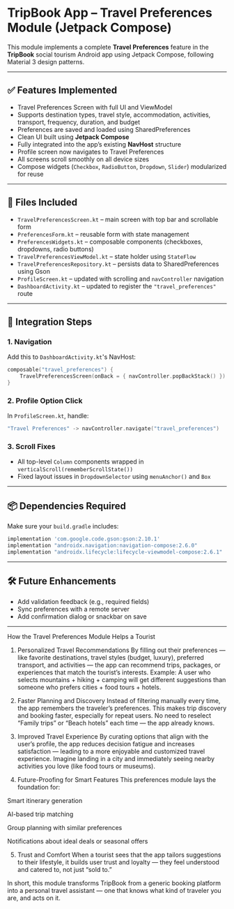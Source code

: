 # TripBook App – Travel Preferences Module (Jetpack Compose)

This module implements a complete **Travel Preferences** feature in the **TripBook** social tourism Android app using Jetpack Compose, following Material 3 design patterns.

---

## ✅ Features Implemented

- Travel Preferences Screen with full UI and ViewModel
- Supports destination types, travel style, accommodation, activities, transport, frequency, duration, and budget
- Preferences are saved and loaded using SharedPreferences
- Clean UI built using **Jetpack Compose**
- Fully integrated into the app’s existing **NavHost** structure
- Profile screen now navigates to Travel Preferences
- All screens scroll smoothly on all device sizes
- Compose widgets (`Checkbox`, `RadioButton`, `Dropdown`, `Slider`) modularized for reuse

---

## 📂 Files Included

- `TravelPreferencesScreen.kt` – main screen with top bar and scrollable form
- `PreferencesForm.kt` – reusable form with state management
- `PreferencesWidgets.kt` – composable components (checkboxes, dropdowns, radio buttons)
- `TravelPreferencesViewModel.kt` – state holder using `StateFlow`
- `TravelPreferencesRepository.kt` – persists data to SharedPreferences using Gson
- `ProfileScreen.kt` – updated with scrolling and `navController` navigation
- `DashboardActivity.kt` – updated to register the `"travel_preferences"` route

---

## 🧩 Integration Steps

### 1. Navigation

Add this to `DashboardActivity.kt`'s NavHost:

```kotlin
composable("travel_preferences") {
    TravelPreferencesScreen(onBack = { navController.popBackStack() })
}
```

### 2. Profile Option Click

In `ProfileScreen.kt`, handle:

```kotlin
"Travel Preferences" -> navController.navigate("travel_preferences")
```

### 3. Scroll Fixes

- All top-level `Column` components wrapped in `verticalScroll(rememberScrollState())`
- Fixed layout issues in `DropdownSelector` using `menuAnchor()` and `Box`

---

## 📦 Dependencies Required

Make sure your `build.gradle` includes:

```gradle
implementation 'com.google.code.gson:gson:2.10.1'
implementation "androidx.navigation:navigation-compose:2.6.0"
implementation "androidx.lifecycle:lifecycle-viewmodel-compose:2.6.1"
```

---

## 🛠 Future Enhancements

- Add validation feedback (e.g., required fields)
- Sync preferences with a remote server
- Add confirmation dialog or snackbar on save

---
How the Travel Preferences Module Helps a Tourist
1. Personalized Travel Recommendations
By filling out their preferences — like favorite destinations, travel styles (budget, luxury), preferred transport, and activities — the app can recommend trips, packages, or experiences that match the tourist’s interests.
 Example: A user who selects mountains + hiking + camping will get different suggestions than someone who prefers cities + food tours + hotels.

2. Faster Planning and Discovery
Instead of filtering manually every time, the app remembers the traveler’s preferences. This makes trip discovery and booking faster, especially for repeat users.
 No need to reselect “Family trips” or “Beach hotels” each time — the app already knows.

3. Improved Travel Experience
By curating options that align with the user’s profile, the app reduces decision fatigue and increases satisfaction — leading to a more enjoyable and customized travel experience.
 Imagine landing in a city and immediately seeing nearby activities you love (like food tours or museums).

4. Future-Proofing for Smart Features
This preferences module lays the foundation for:

Smart itinerary generation

AI-based trip matching

Group planning with similar preferences

Notifications about ideal deals or seasonal offers

5. Trust and Comfort
When a tourist sees that the app tailors suggestions to their lifestyle, it builds user trust and loyalty — they feel understood and catered to, not just “sold to.”

In short, this module transforms TripBook from a generic booking platform into a personal travel assistant — one that knows what kind of traveler you are, and acts on it.
